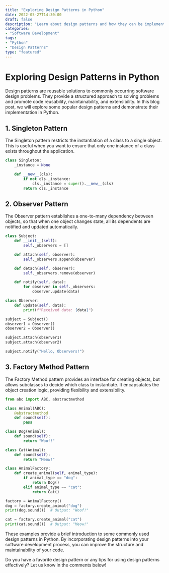 ```yaml
--- 
title: "Exploring Design Patterns in Python" 
date: 2022-05-27T14:30:00 
draft: false 
description: "Learn about design patterns and how they can be implemented in Python." 
categories: 
- "Software Development" 
tags: 
- "Python" 
- "Design Patterns" 
type: "featured" 
--- 
```


# Exploring Design Patterns in Python

Design patterns are reusable solutions to commonly occurring software design problems. They provide a structured approach to solving problems and promote code reusability, maintainability, and extensibility. In this blog post, we will explore some popular design patterns and demonstrate their implementation in Python.

## 1. Singleton Pattern

The Singleton pattern restricts the instantiation of a class to a single object. This is useful when you want to ensure that only one instance of a class exists throughout the application.

```python
class Singleton:
    _instance = None

    def __new__(cls):
        if not cls._instance:
            cls._instance = super().__new__(cls)
        return cls._instance
```

## 2. Observer Pattern

The Observer pattern establishes a one-to-many dependency between objects, so that when one object changes state, all its dependents are notified and updated automatically.

```python
class Subject:
    def __init__(self):
        self._observers = []

    def attach(self, observer):
        self._observers.append(observer)

    def detach(self, observer):
        self._observers.remove(observer)

    def notify(self, data):
        for observer in self._observers:
            observer.update(data)

class Observer:
    def update(self, data):
        print(f"Received data: {data}")

subject = Subject()
observer1 = Observer()
observer2 = Observer()

subject.attach(observer1)
subject.attach(observer2)

subject.notify("Hello, Observers!")
```

## 3. Factory Method Pattern

The Factory Method pattern provides an interface for creating objects, but allows subclasses to decide which class to instantiate. It encapsulates the object creation logic, providing flexibility and extensibility.

```python
from abc import ABC, abstractmethod

class Animal(ABC):
    @abstractmethod
    def sound(self):
        pass

class Dog(Animal):
    def sound(self):
        return "Woof!"

class Cat(Animal):
    def sound(self):
        return "Meow!"

class AnimalFactory:
    def create_animal(self, animal_type):
        if animal_type == "dog":
            return Dog()
        elif animal_type == "cat":
            return Cat()

factory = AnimalFactory()
dog = factory.create_animal("dog")
print(dog.sound())  # Output: "Woof!"

cat = factory.create_animal("cat")
print(cat.sound())  # Output: "Meow!"
```

These examples provide a brief introduction to some commonly used design patterns in Python. By incorporating design patterns into your software development process, you can improve the structure and maintainability of your code.

Do you have a favorite design pattern or any tips for using design patterns effectively? Let us know in the comments below!
